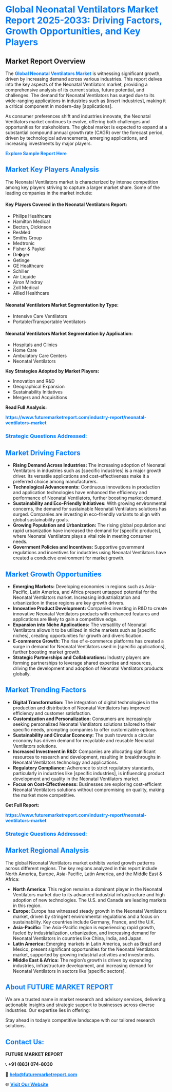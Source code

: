<h1 style="color: #007BFF;">Global Neonatal Ventilators Market Report 2025-2033: Driving Factors, Growth Opportunities, and Key Players</h1>

<section id="overview">
<h2>Market Report Overview</h2>
<p>The <a href="https://www.futuremarketreport.com/industry-report/neonatal-ventilators-market" style="color: #007BFF; text-decoration: none;"><strong>Global Neonatal Ventilators Market</strong></a> is witnessing significant growth, driven by increasing demand across various industries. This report delves into the key aspects of the Neonatal Ventilators market, providing a comprehensive analysis of its current status, future potential, and challenges. The demand for Neonatal Ventilators has surged due to its wide-ranging applications in industries such as [insert industries], making it a critical component in modern-day [applications].</p>
<p>As consumer preferences shift and industries innovate, the Neonatal Ventilators market continues to evolve, offering both challenges and opportunities for stakeholders. The global market is expected to expand at a substantial compound annual growth rate (CAGR) over the forecast period, driven by technological advancements, emerging applications, and increasing investments by major players.</p>
</section>

<section id="overview">
<p><a href="https://www.futuremarketreport.com/request-sample/reportId=122553" style="color: #007BFF; text-decoration: none;"><strong>Explore Sample Report Here</strong></a></p>
</section>

<section id="key-players">
<h2 style="color: #007BFF;">Market Key Players Analysis</h2>
<p>The Neonatal Ventilators market is characterized by intense competition among key players striving to capture a larger market share. Some of the leading companies in the market include:</p>
<h4>Key Players Covered in the Neonatal Ventilators Report:</h4>
<ul><li>Philips Healthcare</li><li>Hamilton Medical</li><li>Becton, Dickinson</li><li>ResMed</li><li>Smiths Group</li><li>Medtronic</li><li>Fisher &amp; Paykel</li><li>Dr�ger</li><li>Getinge</li><li>GE Healthcare</li><li>Schiller</li><li>Air Liquide</li><li>Airon Mindray</li><li>Zoll Medical</li><li>Allied Healthcare</li></ul>
<h4>Neonatal Ventilators Market Segmentation by Type:</h4>
<ul><li>Intensive Care Ventilators</li><li>Portable/Transportable Ventilators</li></ul>

<h4>Neonatal Ventilators Market Segmentation by Application:</h4>
<ul><li>Hospitals and Clinics</li><li>Home Care</li><li>Ambulatory Care Centers</li><li>Neonatal Ventilators</li></ul>
<p><strong>Key Strategies Adopted by Market Players:</strong></p>
<ul>
<li>Innovation and R&D</li>
<li>Geographical Expansion</li>
<li>Sustainability Initiatives</li>
<li>Mergers and Acquisitions</li>
</ul>
</section>

<section>
<p><strong>Read Full Analysis: </strong></p><a href="https://www.futuremarketreport.com/industry-report/neonatal-ventilators-market" style="color: #007BFF; text-decoration: none;"><strong>https://www.futuremarketreport.com/industry-report/neonatal-ventilators-market</strong></a>
<h3 style="color: #007BFF;">Strategic Questions Addressed:</h3>
</section>

<section id="driving-factors">
<h2 style="color: #007BFF;">Market Driving Factors</h2>
<ul>
<li><strong>Rising Demand Across Industries:</strong> The increasing adoption of Neonatal Ventilators in industries such as [specific industries] is a major growth driver. Its versatile applications and cost-effectiveness make it a preferred choice among manufacturers.</li>
<li><strong>Technological Advancements:</strong> Continuous innovations in production and application technologies have enhanced the efficiency and performance of Neonatal Ventilators, further boosting market demand.</li>
<li><strong>Sustainability and Eco-Friendly Initiatives:</strong> With growing environmental concerns, the demand for sustainable Neonatal Ventilators solutions has surged. Companies are investing in eco-friendly variants to align with global sustainability goals.</li>
<li><strong>Growing Population and Urbanization:</strong> The rising global population and rapid urbanization have increased the demand for [specific products], where Neonatal Ventilators plays a vital role in meeting consumer needs.</li>
<li><strong>Government Policies and Incentives:</strong> Supportive government regulations and incentives for industries using Neonatal Ventilators have created a conducive environment for market growth.</li>
</ul>
</section>

<section id="growth-opportunities">
<h2 style="color: #007BFF;">Market Growth Opportunities</h2>
<ul>
<li><strong>Emerging Markets:</strong> Developing economies in regions such as Asia-Pacific, Latin America, and Africa present untapped potential for the Neonatal Ventilators market. Increasing industrialization and urbanization in these regions are key growth drivers.</li>
<li><strong>Innovative Product Development:</strong> Companies investing in R&D to create innovative Neonatal Ventilators products with enhanced features and applications are likely to gain a competitive edge.</li>
<li><strong>Expansion into Niche Applications:</strong> The versatility of Neonatal Ventilators allows it to be utilized in niche markets such as [specific niches], creating opportunities for growth and diversification.</li>
<li><strong>E-commerce Growth:</strong> The rise of e-commerce platforms has created a surge in demand for Neonatal Ventilators used in [specific applications], further boosting market growth.</li>
<li><strong>Strategic Partnerships and Collaborations:</strong> Industry players are forming partnerships to leverage shared expertise and resources, driving the development and adoption of Neonatal Ventilators products globally.</li>
</ul>
</section>

<section id="trending-factors">
<h2 style="color: #007BFF;">Market Trending Factors</h2>
<ul>
<li><strong>Digital Transformation:</strong> The integration of digital technologies in the production and distribution of Neonatal Ventilators has improved efficiency and customer satisfaction.</li>
<li><strong>Customization and Personalization:</strong> Consumers are increasingly seeking personalized Neonatal Ventilators solutions tailored to their specific needs, prompting companies to offer customizable options.</li>
<li><strong>Sustainability and Circular Economy:</strong> The push towards a circular economy has driven demand for recyclable and reusable Neonatal Ventilators solutions.</li>
<li><strong>Increased Investment in R&D:</strong> Companies are allocating significant resources to research and development, resulting in breakthroughs in Neonatal Ventilators technology and applications.</li>
<li><strong>Regulatory Compliance:</strong> Adherence to strict regulatory standards, particularly in industries like [specific industries], is influencing product development and quality in the Neonatal Ventilators market.</li>
<li><strong>Focus on Cost-Effectiveness:</strong> Businesses are exploring cost-efficient Neonatal Ventilators solutions without compromising on quality, making the market more competitive.</li>
</ul>
</section>

<section>
<p><strong>Get Full Report: </strong></p><a href="https://www.futuremarketreport.com/industry-report/neonatal-ventilators-market" style="color: #007BFF; text-decoration: none;"><strong>https://www.futuremarketreport.com/industry-report/neonatal-ventilators-market</strong></a>
<h3 style="color: #007BFF;">Strategic Questions Addressed:</h3>
</section>


<section id="regional-analysis">
<h2 style="color: #007BFF;">Market Regional Analysis</h2>
<p>The global Neonatal Ventilators market exhibits varied growth patterns across different regions. The key regions analyzed in this report include North America, Europe, Asia-Pacific, Latin America, and the Middle East & Africa:</p>
<ul>
<li><strong>North America:</strong> This region remains a dominant player in the Neonatal Ventilators market due to its advanced industrial infrastructure and high adoption of new technologies. The U.S. and Canada are leading markets in this region.</li>
<li><strong>Europe:</strong> Europe has witnessed steady growth in the Neonatal Ventilators market, driven by stringent environmental regulations and a focus on sustainability. Key countries include Germany, France, and the U.K.</li>
<li><strong>Asia-Pacific:</strong> The Asia-Pacific region is experiencing rapid growth, fueled by industrialization, urbanization, and increasing demand for Neonatal Ventilators in countries like China, India, and Japan.</li>
<li><strong>Latin America:</strong> Emerging markets in Latin America, such as Brazil and Mexico, present significant opportunities for the Neonatal Ventilators market, supported by growing industrial activities and investments.</li>
<li><strong>Middle East & Africa:</strong> The region’s growth is driven by expanding industries, infrastructure development, and increasing demand for Neonatal Ventilators in sectors like [specific sectors].</li>
</ul>
</section>

<footer>
<h2 style="color: #007BFF;">About FUTURE MARKET REPORT</h2>
<p>We are a trusted name in market research and advisory services, delivering actionable insights and strategic support to businesses across diverse industries. Our expertise lies in offering:</p>

<p>Stay ahead in today’s competitive landscape with our tailored research solutions.</p>

<h2 style="color: #007BFF;">Contact Us:</h2>
<p><strong>FUTURE MARKET REPORT</strong></p>
<p>📞 <strong>+91 (883) 074-8030</strong></p>
<p>📧 <strong><a href="mailto:help@futuremarketreport.com" style="color: #007BFF;">help@futuremarketreport.com</a></strong></p>
<p>🌐 <strong><a href="https://www.futuremarketreport.com/" style="color: #007BFF;">Visit Our Website</a></strong></p>
</footer>